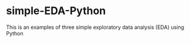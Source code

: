 # simple-EDA-Python
This is an examples of three simple exploratory data analysis (EDA) using Python
